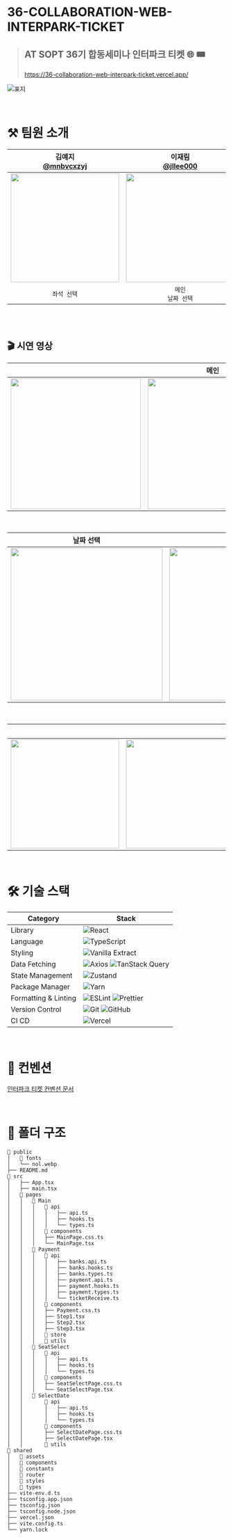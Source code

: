 # 36-COLLABORATION-WEB-INTERPARK-TICKET

> ## AT SOPT 36기 합동세미나 인터파크 티켓 🌐 🎟️
>
> https://36-collaboration-web-interpark-ticket.vercel.app/

![표지](https://github.com/user-attachments/assets/808d3cc7-9304-4162-9bb0-f59051a0e5e3)

<br/>

# ⚒️ 팀원 소개

|              김예지</br>[@mnbvcxzyj](https://github.com/mnbvcxzyj)               |               이재림</br>[@jllee000](https://github.com/jllee000)                |               최서희</br>[@karnelll](https://github.com/karnelll)                |                박소이</br>[@soyyyyy](https://github.com/soyyyyy)                |
| :------------------------------------------------------------------------------: | :------------------------------------------------------------------------------: | :------------------------------------------------------------------------------: | :-----------------------------------------------------------------------------: |
| <img src = "https://avatars.githubusercontent.com/u/101444425?v=4" width ="250"> | <img src = "https://avatars.githubusercontent.com/u/101315059?v=4" width ="250"> | <img src = "https://avatars.githubusercontent.com/u/165611407?v=4" width ="250"> | <img src = "https://avatars.githubusercontent.com/u/90364636?v=4" width ="250"> |
|                                   `좌석 선택`                                    |                              `메인`</br>`날짜 선택`                              |                                      `결제`                                      |                                     `메인`                                      |

<br/>
<br/>

<!-- 🎬 시연 영상 -->
<h2>🎬 시연 영상</h2>

<!-- 메인 -->
<table align="center">
  <thead>
    <tr>
      <th colspan="3" style="text-align: center;"><b>메인</b></th>
    </tr>
  </thead>
  <tr>
    <td><img src="https://github.com/user-attachments/assets/51c13c0e-e779-4891-b841-4462b42a3a82" width="300" /></td>
    <td><img src="https://github.com/user-attachments/assets/aabc954c-9a5b-4145-b192-fc6393e551b1" width="300" /></td>
    <td><img src="https://github.com/user-attachments/assets/5bbd272d-9d98-4ef1-a51f-859a15c2d1d9" width="300" /></td>
  </tr>
</table>

<br/>

<!-- 날짜 선택 & 좌석 선택 -->
<table align="center">
  <thead>
    <tr>
      <th style="text-align: center;"><b>날짜 선택</b></th>
      <th style="text-align: center;"><b>좌석 선택</b></th>
    </tr>
  </thead>
  <tr>
    <td><img src="https://github.com/user-attachments/assets/50665cfa-3042-44bf-b707-523a4443332f" width="350" /></td>
    <td><img src="https://github.com/user-attachments/assets/6a6bdb4a-18ff-405b-9741-138ece5cd32f" width="350" /></td>
  </tr>
</table>

<br/>

<!-- 결제 -->
<table align="center">
  <thead>
    <tr>
      <th colspan="4" style="text-align: center;"><b>결제</b></th>
    </tr>
  </thead>
  <tr>
    <td><img src="https://github.com/user-attachments/assets/016cbfd3-dc15-40b2-a22a-d14f178e57a0" width="250" /></td>
    <td><img src="https://github.com/user-attachments/assets/1fe228d0-ccf2-4d52-9e27-12eb73024ba8" width="250" /></td>
    <td><img src="https://github.com/user-attachments/assets/04eeab20-cd5a-479a-8a7e-ec82c6f58341" width="250" /></td>
    <td><img src="https://github.com/user-attachments/assets/9e8fb734-4250-4fba-a555-1c300d4a7a35" width="250" /></td>
  </tr>
</table>

<br/>

# 🛠 기술 스택

| Category             | Stack                                                                                                                                                                                                                         |
| -------------------- | ----------------------------------------------------------------------------------------------------------------------------------------------------------------------------------------------------------------------------- |
| Library              | ![React](https://img.shields.io/badge/React-20232A?style=for-the-badge&logo=react&logoColor=61DAFB)                                                                                                                           |
| Language             | ![TypeScript](https://img.shields.io/badge/TypeScript-3178C6?style=for-the-badge&logo=typescript&logoColor=white)                                                                                                             |
| Styling              | ![Vanilla Extract](https://img.shields.io/badge/Vanilla--Extract-DDC7A0?style=for-the-badge&labelColor=20232A&color=ddc7a0)                                                                                                   |
| Data Fetching        | ![Axios](https://img.shields.io/badge/Axios-5A29E4?style=for-the-badge&logo=Axios&logoColor=white) ![TanStack Query](https://img.shields.io/badge/TanStack_Query-FF4154?style=for-the-badge&logo=react-query&logoColor=white) |
| State Management     | ![Zustand](https://img.shields.io/badge/Zustand-000000?style=for-the-badge&logo=Zustand&logoColor=white)                                                                                                                      |
| Package Manager      | ![Yarn](https://img.shields.io/badge/Yarn-2C8EBB?style=for-the-badge&logo=yarn&logoColor=white)                                                                                                                               |
| Formatting & Linting | ![ESLint](https://img.shields.io/badge/ESLint-4B32C3?style=for-the-badge&logo=eslint&logoColor=white) ![Prettier](https://img.shields.io/badge/Prettier-F7B93E?style=for-the-badge&logo=prettier&logoColor=white)             |
| Version Control      | ![Git](https://img.shields.io/badge/Git-F05032?style=for-the-badge&logo=git&logoColor=white) ![GitHub](https://img.shields.io/badge/GitHub-181717?style=for-the-badge&logo=github&logoColor=white)                            |
| CI CD                | ![Vercel](https://img.shields.io/badge/Vercel-000000?style=for-the-badge&logo=vercel&logoColor=white)                                                                                                                         |

<br/>

# 🌱 컨벤션

[인터파크 티켓 컨벤션 문서](https://www.notion.so/jisooooooooooo/3-GOODOC-1e94a104520880baa99ef3b5e9fa610f?pvs=4)

<br/>

# 📁 폴더 구조

```
📁 public
│   📁 fonts
│   └── nol.webp
├── README.md
📁 src
│   ├── App.tsx
│   ├── main.tsx
│   📁 pages
│   │   📁 Main
│   │   │   📁 api
│   │   │   │   ├── api.ts
│   │   │   │   ├── hooks.ts
│   │   │   │   └── types.ts
│   │   │   📁 components
│   │   │   ├── MainPage.css.ts
│   │   │   └── MainPage.tsx
│   │   📁 Payment
│   │   │   📁 api
│   │   │   │   ├── banks.api.ts
│   │   │   │   ├── banks.hooks.ts
│   │   │   │   ├── banks.types.ts
│   │   │   │   ├── payment.api.ts
│   │   │   │   ├── payment.hooks.ts
│   │   │   │   ├── payment.types.ts
│   │   │   │   └── ticketReceive.ts
│   │   │   📁 components
│   │   │   ├── Payment.css.ts
│   │   │   ├── Step1.tsx
│   │   │   ├── Step2.tsx
│   │   │   ├── Step3.tsx
│   │   │   📁 store
│   │   │   📁 utils
│   │   📁 SeatSelect
│   │   │   📁 api
│   │   │   │   ├── api.ts
│   │   │   │   ├── hooks.ts
│   │   │   │   └── types.ts
│   │   │   📁 components
│   │   │   ├── SeatSelectPage.css.ts
│   │   │   └── SeatSelectPage.tsx
│   │   📁 SelectDate
│   │       📁 api
│   │       │   ├── api.ts
│   │       │   ├── hooks.ts
│   │       │   └── types.ts
│   │       📁 components
│   │       ├── SelectDatePage.css.ts
│   │       ├── SelectDatePage.tsx
│   │       📁 utils
📁 shared
│   📁 assets
│   📁 components
│   📁 constants
│   📁 router
│   📁 styles
│   📁 types
├── vite-env.d.ts
├── tsconfig.app.json
├── tsconfig.json
├── tsconfig.node.json
├── vercel.json
├── vite.config.ts
└── yarn.lock
```
